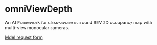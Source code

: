 # omniViewDepth
An AI Framework for class-aware surround BEV 3D occupancy map with multi-view monocular cameras.

[Mdel request form](https://forms.gle/2JLW8mkCmrBkLmZw8)

